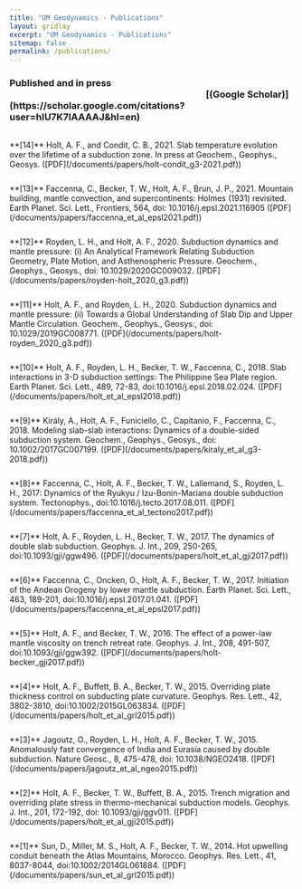 ```yaml
---
title: "UM Geodynamics - Publications"
layout: gridlay
excerpt: "UM Geodynamics - Publications"
sitemap: false
permalink: /publications/
---
```


<h3 style="font-weight: bold">Published and in press	&emsp;&emsp;&emsp;&emsp;&emsp;&emsp;&emsp;&emsp;&emsp;&emsp;&emsp;&emsp;&emsp;&emsp;&emsp;&emsp;&emsp;&emsp;&emsp;&emsp;&emsp; [(Google Scholar)](https://scholar.google.com/citations?user=hIU7K7IAAAAJ&hl=en)</h3>

<p style="padding-top:15px">
**[14]** Holt, A. F., and Condit, C. B., 2021. Slab temperature evolution over the lifetime of a subduction zone. In press at Geochem., Geophys., Geosys. ([PDF](/documents/papers/holt-condit_g3-2021.pdf))
</p>
<p style="padding-top:12px">
**[13]** Faccenna, C., Becker, T. W., Holt, A. F., Brun, J. P., 2021. Mountain building, mantle convection, and supercontinents: Holmes (1931) revisited. Earth Planet. Sci. Lett., Frontiers, 564, doi: 10.1016/j.epsl.2021.116905 ([PDF](/documents/papers/faccenna_et_al_epsl2021.pdf))
</p>
<p style="padding-top:12px">
**[12]** Royden, L. H., and Holt, A. F., 2020. Subduction dynamics and mantle pressure: (i) An Analytical Framework Relating Subduction Geometry, Plate Motion, and Asthenospheric Pressure. Geochem., Geophys., Geosys., doi: 10.1029/2020GC009032. ([PDF](/documents/papers/royden-holt_2020_g3.pdf))
</p>
<p style="padding-top:12px">
**[11]** Holt, A. F., and Royden, L. H., 2020. Subduction dynamics and mantle pressure: (ii) Towards a Global Understanding of Slab Dip and Upper Mantle Circulation. Geochem., Geophys., Geosys., doi: 10.1029/2019GC008771. ([PDF](/documents/papers/holt-royden_2020_g3.pdf))
</p>
<p style="padding-top:12px">
**[10]** Holt, A. F., Royden, L. H., Becker, T. W., Faccenna, C., 2018. Slab interactions in 3-D subduction settings: The Philippine Sea Plate region. Earth Planet. Sci. Lett., 489, 72-83, doi:10.1016/j.epsl.2018.02.024. ([PDF](/documents/papers/holt_et_al_epsl2018.pdf))
</p>
<p style="padding-top:12px">
**[9]** Király, A., Holt, A. F., Funiciello, C., Capitanio, F., Faccenna, C., 2018. Modeling slab-slab interactions: Dynamics of a double-sided subduction system. Geochem., Geophys., Geosys., doi: 10.1002/2017GC007199. ([PDF](/documents/papers/kiraly_et_al_g3-2018.pdf))
</p>
<p style="padding-top:12px">
**[8]** Faccenna, C., Holt, A. F., Becker, T. W., Lallemand, S., Royden, L. H., 2017: Dynamics of the Ryukyu / Izu-Bonin-Mariana double subduction system. Tectonophys., doi:10.1016/j.tecto.2017.08.011. ([PDF](/documents/papers/faccenna_et_al_tectono2017.pdf))
</p>
<p style="padding-top:12px">
**[7]** Holt, A. F., Royden, L. H., Becker, T. W., 2017. The dynamics of double slab subduction. Geophys. J. Int.,  209, 250-265,  ​doi:10.1093/gji/ggw496.  ([PDF](/documents/papers/holt_et_al_gji2017.pdf))
</p>
<p style="padding-top:12px">
**[6]** Faccenna, C., Oncken, O., Holt, A. F., Becker, T. W., 2017. Initiation of the Andean Orogeny by lower mantle subduction. Earth Planet. Sci. Lett., 463, 189-201, doi:10.1016/j.epsl.2017.01.041. ([PDF](/documents/papers/faccenna_et_al_epsl2017.pdf))
</p>
<p style="padding-top:12px">
**[5]** Holt, A. F., and Becker, T. W., 2016. The effect of a power-law mantle viscosity on trench retreat rate. Geophys. J. Int., 208, 491-507, doi:10.1093/gji/ggw392. ([PDF](/documents/papers/holt-becker_gji2017.pdf))
</p>
<p style="padding-top:12px">
**[4]** Holt, A. F., Buffett, B. A., Becker, T. W., 2015. Overriding plate thickness control on subducting plate curvature. Geophys. Res. Lett., 42, 3802-3810, doi:10.1002/2015GL063834. ([PDF](/documents/papers/holt_et_al_grl2015.pdf))
</p>
<p style="padding-top:12px">
**[3]** Jagoutz, O., Royden, L. H., Holt, A. F., Becker, T. W., 2015. Anomalously fast convergence of India and Eurasia caused by double subduction. Nature Geosc., 8, 475-478, doi: 10.1038/NGEO2418.  ([PDF](/documents/papers/jagoutz_et_al_ngeo2015.pdf))
</p>
<p style="padding-top:12px">
**[2]** Holt, A. F., Becker, T. W., Buffett, B. A., 2015. Trench migration and overriding plate stress in thermo-mechanical subduction models. Geophys. J. Int., 201, 172-192, doi: 10.1093/gji/ggv011. ([PDF](/documents/papers/holt_et_al_gji2015.pdf))
</p>
<p style="padding-top:12px">
**[1]** Sun, D., Miller, M. S., Holt, A. F., Becker, T. W., 2014. Hot upwelling conduit beneath the  Atlas Mountains, Morocco. Geophys. Res. Lett., 41, 8037-8044, doi:10.1002/2014GL061884. ([PDF](/documents/papers/sun_et_al_grl2015.pdf))
</p>

<!-- <h3 style="font-weight: bold">In Review</h3>

<p style="padding-top:15px">
Holt, A. F., and Condit, C. B. Slab temperature evolution over the lifetime of a subduction zone. Submitted to Geochem., Geophys., Geosys.
</p>
<p style="padding-top:15px">
Faccennna, C., Becker, T. W., Holt, A. F., and Brun, J. P. Mountain bulding, mantle convection, and supercontinents: Holmes (1931) revisited. Submitted to Earth Planet. Sci. Lett.
</p> -->
<br>
<br>
<br>


